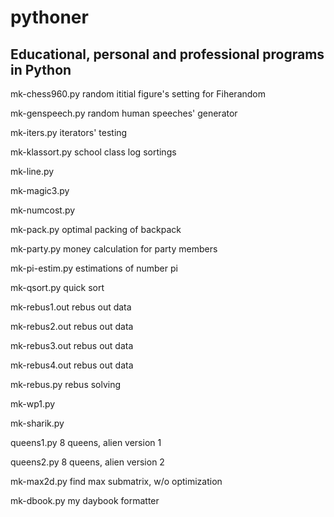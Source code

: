 # pythoner
## Educational, personal and professional programs in Python

mk-chess960.py random ititial figure's setting for Fiherandom

mk-genspeech.py random human speeches' generator

mk-iters.py iterators' testing

mk-klassort.py school class log sortings

mk-line.py

mk-magic3.py

mk-numcost.py

mk-pack.py optimal packing of backpack

mk-party.py money calculation for party members

mk-pi-estim.py estimations of number pi

mk-qsort.py quick sort

mk-rebus1.out rebus out data

mk-rebus2.out rebus out data

mk-rebus3.out rebus out data

mk-rebus4.out rebus out data

mk-rebus.py rebus solving

mk-wp1.py

mk-sharik.py

queens1.py 8 queens, alien version 1

queens2.py 8 queens, alien version 2

mk-max2d.py find max submatrix, w/o optimization

mk-dbook.py my daybook formatter

